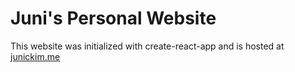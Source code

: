 # Juni's Personal Website

This website was initialized with create-react-app and is hosted at
[junickim.me](https://junickim.me)
